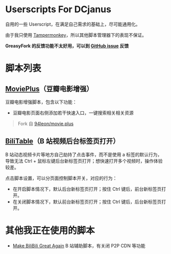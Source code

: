# Userscripts For DCjanus

自用的一些 Userscript，在满足自己需求的基础上，尽可能通用化。

由于我只使用 [Tampermonkey](https://www.tampermonkey.net/)，所以其他脚本管理器下的表现不保证。

**GreasyFork 的反馈功能不太好用，可以到 [GitHub issue](https://github.com/DCjanus/userscripts/issues) 反馈**

# 脚本列表

## [MoviePlus](https://greasyfork.org/zh-CN/scripts/469243)（豆瓣电影增强）

豆瓣电影增强脚本，包含以下功能：

-   豆瓣电影页面右侧添加若干快速入口，一键搜索相关相关资源

> Fork 自 [94leon/movie.plus](https://github.com/94leon/movie.plus)

## [BiliTable](https://greasyfork.org/zh-CN/scripts/469242)（B 站视频后台标签页打开）

B 站动态视频卡片等地方自己劫持了点击事件，而不是使用 a 标签的默认行为，导致无法 Ctrl + 鼠标左键后台新标签页打开；想快速打开多个视频时，操作体验较差。

点击脚本设置，可以分页面控制脚本开关，对应的行为：

-   在开启脚本情况下，默认后台新标签页打开；按住 Ctrl 键后，前台新标签页打开。
-   在关闭脚本情况下，默认前台新标签页打开；按住 Ctrl 键后，后台新标签页打开。

# 其他我正在使用的脚本

-   [Make BiliBili Great Again](https://greasyfork.org/zh-CN/scripts/415714) B 站辅助脚本，有关闭 P2P CDN 等功能
